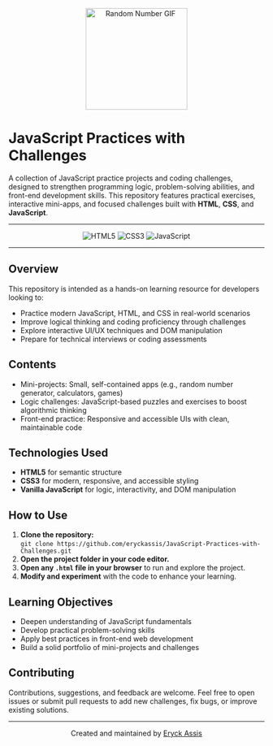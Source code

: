 <p align="center">
  <img src="https://media.giphy.com/media/v1.Y2lkPTc5MGI3NjExYTdiMzdkYzY4YjNkYmE5ZjU3YzUwNWMxMmY5YzEwYzI1ZTY2MmNmOCZjdD1n/26AHONQ79FdWZhAI0/giphy.gif" width="200" alt="Random Number GIF"/>
</p>

# JavaScript Practices with Challenges

A collection of JavaScript practice projects and coding challenges, designed to strengthen programming logic, problem-solving abilities, and front-end development skills. This repository features practical exercises, interactive mini-apps, and focused challenges built with **HTML**, **CSS**, and **JavaScript**.

---

<p align="center">
  <img src="https://img.shields.io/badge/HTML5-%23323330.svg?style=for-the-badge&logo=html5&logoColor=white" alt="HTML5"/>
  <img src="https://img.shields.io/badge/CSS3-%231572B6.svg?style=for-the-badge&logo=css3&logoColor=white" alt="CSS3"/>
  <img src="https://img.shields.io/badge/JavaScript-%23F7DF1E.svg?style=for-the-badge&logo=javascript&logoColor=black" alt="JavaScript"/>
</p>

---

## Overview

This repository is intended as a hands-on learning resource for developers looking to:

- Practice modern JavaScript, HTML, and CSS in real-world scenarios
- Improve logical thinking and coding proficiency through challenges
- Explore interactive UI/UX techniques and DOM manipulation
- Prepare for technical interviews or coding assessments

## Contents

- Mini-projects: Small, self-contained apps (e.g., random number generator, calculators, games)
- Logic challenges: JavaScript-based puzzles and exercises to boost algorithmic thinking
- Front-end practice: Responsive and accessible UIs with clean, maintainable code

## Technologies Used

- **HTML5** for semantic structure
- **CSS3** for modern, responsive, and accessible styling
- **Vanilla JavaScript** for logic, interactivity, and DOM manipulation

## How to Use

1. **Clone the repository:**  
   `git clone https://github.com/eryckassis/JavaScript-Practices-with-Challenges.git`
2. **Open the project folder in your code editor.**
3. **Open any `.html` file in your browser** to run and explore the project.
4. **Modify and experiment** with the code to enhance your learning.

## Learning Objectives

- Deepen understanding of JavaScript fundamentals
- Develop practical problem-solving skills
- Apply best practices in front-end web development
- Build a solid portfolio of mini-projects and challenges

## Contributing

Contributions, suggestions, and feedback are welcome. Feel free to open issues or submit pull requests to add new challenges, fix bugs, or improve existing solutions.


---

<p align="center">
  Created and maintained by <a href="https://github.com/eryckassis">Eryck Assis</a>
</p>
